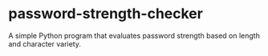 # password-strength-checker
A simple Python program that evaluates password strength based on length and character variety.

